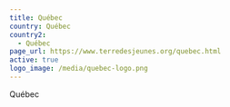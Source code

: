 ```yaml
---
title: Québec
country: Québec
country2:
  - Québec
page_url: https://www.terredesjeunes.org/quebec.html
active: true
logo_image: /media/quebec-logo.png
---
```

Québec